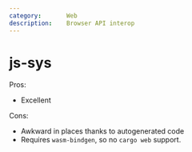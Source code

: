 ```yaml
---
category:       Web
description:    Browser API interop
---
```


# js-sys

Pros:
* Excellent

Cons:
* Awkward in places thanks to autogenerated code
* Requires `wasm-bindgen`, so no `cargo web` support.
